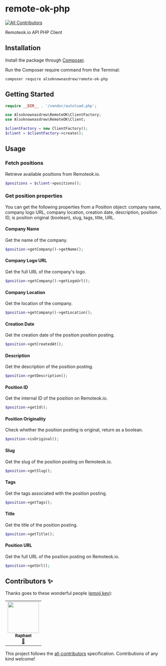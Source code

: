 # remote-ok-php
<!-- ALL-CONTRIBUTORS-BADGE:START - Do not remove or modify this section -->
[![All Contributors](https://img.shields.io/badge/all_contributors-1-orange.svg?style=flat-square)](#contributors-)
<!-- ALL-CONTRIBUTORS-BADGE:END -->

Remoteok.io API PHP Client 

## Installation
Install the package through [Composer](http://getcomposer.org/).

Run the Composer require command from the Terminal:

    composer require alsoknownasdrew/remote-ok-php

## Getting Started
```php
require __DIR__ . '/vendor/autoload.php';

use Alsoknownasdrew\RemoteOK\ClientFactory;
use Alsoknownasdrew\RemoteOK\Client;

$clientFactory = new ClientFactory();
$client = $clientFactory->create();
```

## Usage

### Fetch positions

Retrieve available positions from Remoteok.io.

```php
$positions = $client->positions();
```

### Get position properties

You can get the following properties from a Position object: company name, company logo URL, company location, creation date, description, position ID, is position original (boolean), slug, tags, title, URL.


#### Company Name

Get the name of the company.

```php
$position->getCompany()->getName();
```

#### Company Logo URL

Get the full URL of the company's logo.

```php
$position->getCompany()->getLogoUrl();
```

#### Company Location

Get the location of the company.

```php
$position->getCompany()->getLocation();
```


#### Creation Date

Get the creation date of the position position posting.

```php
$position->getCreatedAt();
```

#### Description

Get the description of the position posting.

```php
$position->getDescription();
```

#### Position ID

Get the internal ID of the position on Remoteok.io.

```php
$position->getId();
```

#### Position Originality

Check whether the position posting is original, return as a boolean.

```php
$position->isOriginal();
```

#### Slug

Get the slug of the position posting on Remoteok.io.

```php
$position->getSlug();
```

#### Tags

Get the tags associated with the position posting.

```php
$position->getTags();
```

#### Title

Get the title of the position posting.

```php
$position->getTitle();
```

#### Position URL
Get the full URL of the position posting on Remoteok.io.

```php
$position->getUrl();
```

## Contributors ✨

Thanks goes to these wonderful people ([emoji key](https://allcontributors.org/docs/en/emoji-key)):

<!-- ALL-CONTRIBUTORS-LIST:START - Do not remove or modify this section -->
<!-- prettier-ignore-start -->
<!-- markdownlint-disable -->
<table>
  <tr>
    <td align="center"><a href="https://github.com/raphaelz"><img src="https://avatars0.githubusercontent.com/u/330184?v=4" width="100px;" alt=""/><br /><sub><b>Raphael</b></sub></a><br /><a href="https://github.com/alsoknownasdrew/remote-ok-php/commits?author=raphaelz" title="Documentation">📖</a></td>
  </tr>
</table>

<!-- markdownlint-enable -->
<!-- prettier-ignore-end -->
<!-- ALL-CONTRIBUTORS-LIST:END -->

This project follows the [all-contributors](https://github.com/all-contributors/all-contributors) specification. Contributions of any kind welcome!